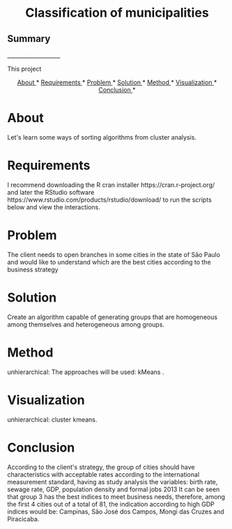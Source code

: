 <h1 align="center"> Classification of municipalities </h1>

<h2> Summary </h2> 
___________________
<p> This project </p>
<p align="center">
    <a href= "#About">About </a> *
    <a href= "#Requirements">Requirements </a> *
    <a href= "#Problem">Problem </a> *
    <a href= "#Solution">Solution </a> *
    <a href= "#Method">Method </a> *
    <a href= "#Visualization">Visualization </a> *
    <a href= "#Conclusion">Conclusion </a> *
</p>

# About
<p> Let's learn some ways of sorting algorithms from cluster analysis. </p>

# Requirements
<p> I recommend downloading the R cran installer https://cran.r-project.org/ and later the RStudio software https://www.rstudio.com/products/rstudio/download/ to run the scripts below and view the interactions. </p>

# Problem
<p> The client needs to open branches in some cities in the state of São Paulo and would like to understand which are the best cities according to the business strategy </p>

# Solution
<p> Create an algorithm capable of generating groups that are homogeneous among themselves and heterogeneous among groups. </p>

# Method
<p> unhierarchical: The approaches will be used: kMeans . </p>

# Visualization
<p> unhierarchical: cluster kmeans. </p>

# Conclusion
According to the client's strategy, the group of cities should have characteristics with acceptable rates according to the international measurement standard, having as study analysis the variables: birth rate, sewage rate, GDP, population density and formal jobs 2013 It can be seen that group 3 has the best indices to meet business needs, therefore, among the first 4 cities out of a total of 81, the indication according to high GDP indices would be: Campinas, São José dos Campos, Mongi das Cruzes and Piracicaba.